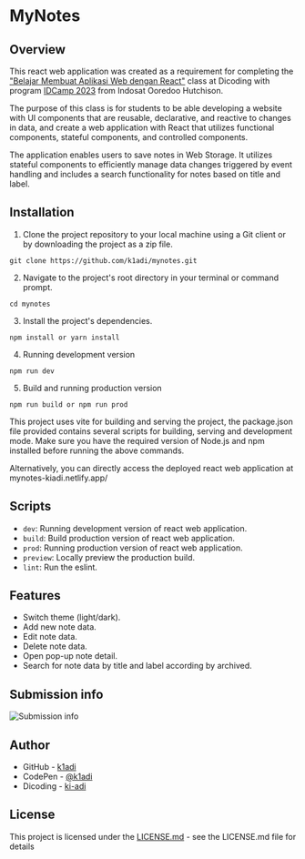 # MyNotes

## Overview
This react web application was created as a requirement for completing the ["Belajar Membuat Aplikasi Web dengan React"](https://www.dicoding.com/academies/403) class at Dicoding with program [IDCamp 2023](https://idcamp.ioh.co.id/) from Indosat Ooredoo Hutchison.

The purpose of this class is for students to be able developing a website with UI components that are reusable, declarative, and reactive to changes in data, and create a web application with React that utilizes functional components, stateful components, and controlled components.

The application enables users to save notes in Web Storage. It utilizes stateful components to efficiently manage data changes triggered by event handling and includes a search functionality for notes based on title and label.

## Installation
1. Clone the project repository to your local machine using a Git client or by downloading the project as a zip file.
```
git clone https://github.com/k1adi/mynotes.git
```
2. Navigate to the project's root directory in your terminal or command prompt.
```
cd mynotes
```
3. Install the project's dependencies.
```
npm install or yarn install
```
4. Running development version
```
npm run dev
```
5. Build and running production version
```
npm run build or npm run prod
```

This project uses vite for building and serving the project, the package.json file provided contains several scripts for building, serving and development mode. Make sure you have the required version of Node.js and npm installed before running the above commands.

Alternatively, you can directly access the deployed react web application at mynotes-kiadi.netlify.app/


## Scripts
- `dev`: Running development version of react web application.
- `build`: Build production version of react  web application.
- `prod`: Running production version of react web application.
- `preview`: Locally preview the production build.
- `lint`: Run the eslint.

## Features
- Switch theme (light/dark).
- Add new note data.
- Edit note data.
- Delete note data.
- Open pop-up note detail.
- Search for note data by title and label according by archived.

## Submission info
![Submission info](screenshoot/submission-info.png)

## Author
- GitHub - [k1adi](https://github.com/k1adi)
- CodePen - [@k1adi](https://codepen.io/k1adi)
- Dicoding - [ki-adi](https://www.dicoding.com/users/ki-adi)

## License
This project is licensed under the [LICENSE.md](https://github.com/k1adi/react-notes/blob/main/LICENSE) - see the LICENSE.md file for details
